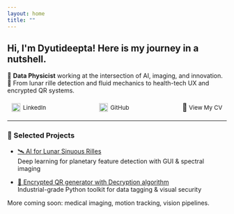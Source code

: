 ```yaml
---
layout: home
title: ""
---
```


<style>
/* Add spacing below the default header */
header.site-header {
  position: static;
  margin-bottom: 2rem;
}  

/* Improve spacing in main content */
main.page-content {
  padding-top: 0.5rem;
}

/* Responsive nav styling */
.responsive-nav {
  display: flex;
  justify-content: space-between;
  align-items: center;
  flex-wrap: wrap;
  max-width: 800px;
  margin: 10px auto;
  font-size: 0.95em;
  gap: 8px;
}

.responsive-nav a {
  margin: 6px 10px;
  text-decoration: none;
  color: inherit;
  display: flex;
  align-items: center;
}

.responsive-nav img {
  margin-right: 6px;
}

/* Improve spacing between nav and heading */
.responsive-nav + h1,
.responsive-nav + h2,
.responsive-nav + h3 {
  margin-top: 1.5rem;
}

@media (max-width: 600px) {
  .responsive-nav {
    flex-direction: column;
    align-items: flex-start;
    padding: 0 10px;
  }

  h2, h1, h3, h4 {
    margin-top: 24px;
  }
}
</style>

## Hi, I'm Dyutideepta! Here is my journey in a nutshell.

🌌 **Data Physicist** working at the intersection of AI, imaging, and innovation.  
🚀 From lunar rille detection and fluid mechanics to health-tech UX and encrypted QR systems.

<div class="responsive-nav">

  <a href="https://www.linkedin.com/in/dyutideepta-banerjee" target="_blank">
    <img src="https://cdn.jsdelivr.net/npm/simple-icons@v9/icons/linkedin.svg" alt="LinkedIn" width="20" height="20">
    LinkedIn
  </a>

  <a href="https://github.com/DyutideeptaB" target="_blank">
    <img src="https://cdn.jsdelivr.net/npm/simple-icons@v9/icons/github.svg" alt="GitHub" width="20" height="20">
    GitHub
  </a>

  <a href="https://dyutideeptab.github.io/Cognition_Bytes_by_Dyutideepta/assets/DyutideeptaBanerjee_CV.pdf" target="_blank">
    <span style="font-size: 18px;">📄</span>&nbsp;View My CV
  </a>

</div>

---

### 🌟 Selected Projects

- [🛰️ AI for Lunar Sinuous Rilles](./Project/planetary-feature-detection/)  
  Deep learning for planetary feature detection with GUI & spectral imaging

- [🔐 Encrypted QR generator with Decryption algorithm](./Project/qr_generator_algorithms/)  
  Industrial-grade Python toolkit for data tagging & visual security

More coming soon: medical imaging, motion tracking, vision pipelines.
